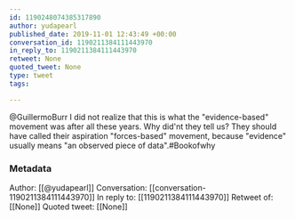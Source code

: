 ```yaml
---
id: 1190248074385317890
author: yudapearl
published_date: 2019-11-01 12:43:49 +00:00
conversation_id: 1190211384111443970
in_reply_to: 1190211384111443970
retweet: None
quoted_tweet: None
type: tweet
tags:

---
```


@GuillermoBurr I did not realize that this is what the "evidence-based" movement was after all these years. Why did'nt they tell us? They should have called their aspiration "forces-based" movement, because "evidence" usually means "an observed piece of data".#Bookofwhy

### Metadata

Author: [[@yudapearl]]
Conversation: [[conversation-1190211384111443970]]
In reply to: [[1190211384111443970]]
Retweet of: [[None]]
Quoted tweet: [[None]]
